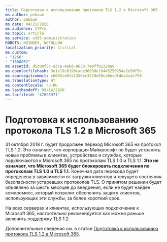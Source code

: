 ```yaml
---
title: Подготовка к использованию протокола TLS 1.2 в Microsoft 365
ms.author: pebaum
author: pebaum
ms.date: 04/21/2020
ms.audience: ITPro
ms.topic: article
ms.service: o365-administration
ROBOTS: NOINDEX, NOFOLLOW
localization_priority: Critical
ms.custom:
- "1266"
- "1600052"
ms.assetid: d5c84f5c-a3ca-4abd-8633-7e9ff01328a9
ms.openlocfilehash: 3e1e19c6198cade36930e16445250254e2e50f5e
ms.sourcegitcommit: c6692ce0fa1358ec3529e59ca0ecdfdea4cdc759
ms.translationtype: HT
ms.contentlocale: ru-RU
ms.lasthandoff: 09/14/2020
ms.locfileid: "47693971"
---
```

# <a name="prepare-for-use-of-tls-12-in-microsoft-365"></a>Подготовка к использованию протокола TLS 1.2 в Microsoft 365

31 октября 2018 г. будет продолжен переход Microsoft 365 на протокол TLS 1.2. Это означает, что корпорация Майкрософт не будет устранять новые проблемы в клиентах, устройствах и службах, которые подключаются к Microsoft 365 по протоколам TLS 1.0 и TLS 1.1. **Это не означает, что Microsoft 365 будет блокировать подключения по протоколам TLS 1.0 и TLS 1.1.** Конечная дата перехода будет определена в зависимости от загрузки клиентов и текущего состояния безопасности устаревших протоколов TLS. О принятом решении будет объявлено за шесть месяцев до внедрения, если не будет найден компромисс, который позволит обеспечить защиту клиентов, использующих эти службы, за более короткий срок.
  
На всех серверах и клиентах, использующих подключение к Microsoft 365, настоятельно рекомендуется как можно раньше включить поддержку TLS 1.2.
  
Дополнительные сведения см. в статье [Подготовка к использованию протокола TLS 1.2 в Microsoft 365](https://support.microsoft.com/help/4057306/preparing-for-tls-1-2-in-office-365).
  